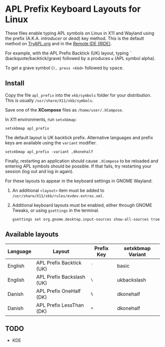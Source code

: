 # APL Prefix Keyboard Layouts for Linux
These files enable typing APL symbols on Linux in X11 and Wayland using the prefix (A.K.A. *introducer* or *dead*) key method. This is the default method on <a target="_blank" href="https://tryapl.org">TryAPL.org</a> and in the <a href="https://github.com/dyalog/ride">Remote IDE (RIDE)</a>.

For example, with the APL Prefix Backtick (UK) layout, typing <kbd>\`</kbd> (backquote/backtick/grave) followed by <kbd>a</kbd> produces `⍺` (APL symbol alpha).

To get a grave symbol (`), press <kbd>`</kbd> followed by <kbd>space</kbd>.

## Install
Copy the file `apl_prefix` into the `xkb/symbols` folder for your distribution. This is usually `/usr/share/X11/xkb/symbols`.

Save one of the **XCompose** files as `/home/user/.XCompose`.

In X11 environments, run `setxkbmap`:

```
setxkbmap apl_prefix
```

The default layout is UK backtick prefix. Alternative languages and prefix keys are available using the `variant` modifier.

```
setxkbmap apl_prefix -variant ,dkonehalf
```

Finally, restarting an application should cause `.XCompose` to be reloaded and entering APL symbols should be possible. If that fails, try restarting your session (log out and log in again).

For these layouts to appear in the keyboard settings in GNOME Wayland:

1. An additional `<layout>` item must be added to `/usr/share/X11/xkb/rules/evdev.extras.xml`.
1. Additional keyboard layouts must be enabled, either through GNOME Tweaks, or using `gsettings` in the terminal.

     `gsettings set org.gnome.desktop.input-sources show-all-sources true`

## Available layouts
|Language|Layout|Prefix Key|setxkbmap Variant|
|---|---|---|---|
|English|APL Prefix Backtick (UK)|<kbd>\`</kbd>|basic|
|English|APL Prefix Backslash (UK)|<kbd>\\</kbd>|ukbackslash|
|Danish|APL Prefix OneHalf (DK)|<kbd>½</kbd>|dkonehalf|
|Danish|APL Prefix LessThan (DK)|<kbd>\<</kbd>|dkonehalf|

## TODO
- KDE

